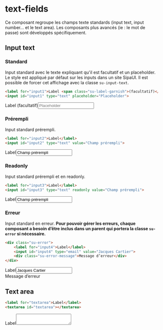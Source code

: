 # text-fields

Ce composant regroupe les champs texte standards (input text, input number… et le text area). Les composants plus avancés (ie : le mot de passe) sont développés spécifiquement.

<!-- STORY -->

## Input text


### Standard
Input standard avec le texte expliquant qu'il est facultatif et un placeholder. Le style est appliqué par défaut sur les inputs dans un site SipaUI. Il est possible de forcer cet affichage avec la classe `su-input-text`.

```html
<label for="input1">Label <span class="su-label-garnish">(facultatif)</span></label>
<input id="input1" type="text" placeholder="Placeholder">
```
<label for="input1">Label <span class="su-label-garnish">(facultatif)</span></label><input id="input1" type="text" placeholder="Placeholder">

### Prérempli
Input standard prérempli.
```html
<label for="input2">Label</label>
<input id="input2" type="text" value="Champ prérempli">
```
<label for="input2">Label</label><input id="input2" type="text" value="Champ prérempli">

### Readonly
Input standard prérempli et en readonly.
```html
<label for="input3">Label</label>
<input id="input3" type="text" readonly value="Champ prérempli">
```
<label for="input2">Label</label><input id="input2" type="text" readonly value="Champ prérempli">

### Erreur
Input standard en erreur. **Pour pouvoir gérer les erreurs, chaque composant a besoin d’être inclus dans un parent qui portera la classe `su-error` si nécessaire.**

```html
<div class="su-error">
	<label for="input4">Label</label>
	<input id="input4" type="email" value="Jacques Cartier">
	<div class="su-error-message">Message d’erreur</div>
</div>
```
<div class="su-error"><label for="input4">Label</label><input id="input4" type="email" value="Jacques Cartier"><div class="su-error-message">Message d’erreur</div></div>

## Text area

```html
<label for="textarea">Label</label>
<textarea id="textarea"></textarea>
```
<label for="textarea">Label</label><textarea id="textarea"></textarea>
